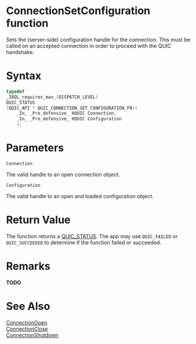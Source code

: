 ConnectionSetConfiguration function
======

Sets the (server-side) configuration handle for the connection. This must be called on an accepted connection in order to proceed with the QUIC handshake.

# Syntax

```C
typedef
_IRQL_requires_max_(DISPATCH_LEVEL)
QUIC_STATUS
(QUIC_API * QUIC_CONNECTION_SET_CONFIGURATION_FN)(
    _In_ _Pre_defensive_ HQUIC Connection,
    _In_ _Pre_defensive_ HQUIC Configuration
    );
```

# Parameters

`Connection`

The valid handle to an open connection object.

`Configuration`

The valid handle to an open and loaded configuration object.

# Return Value

The function returns a [QUIC_STATUS](QUIC_STATUS.md). The app may use `QUIC_FAILED` or `QUIC_SUCCEEDED` to determine if the function failed or succeeded.

# Remarks

**TODO**

# See Also

[ConnectionOpen](ConnectionStart.md)<br>
[ConnectionClose](ConnectionClose.md)<br>
[ConnectionShutdown](ConnectionShutdown.md)<br>

